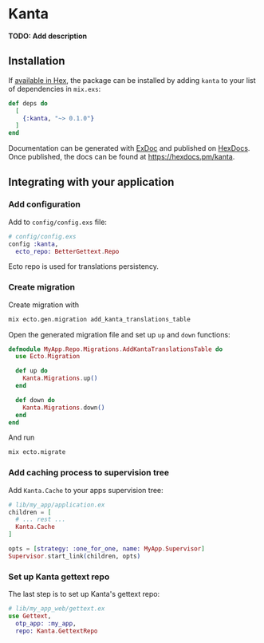 # Kanta

**TODO: Add description**

## Installation

If [available in Hex](https://hex.pm/docs/publish), the package can be installed
by adding `kanta` to your list of dependencies in `mix.exs`:

```elixir
def deps do
  [
    {:kanta, "~> 0.1.0"}
  ]
end
```

Documentation can be generated with [ExDoc](https://github.com/elixir-lang/ex_doc)
and published on [HexDocs](https://hexdocs.pm). Once published, the docs can
be found at <https://hexdocs.pm/kanta>.

## Integrating with your application

### Add configuration

Add to `config/config.exs` file:

```elixir
# config/config.exs
config :kanta,
  ecto_repo: BetterGettext.Repo
```

Ecto repo is used for translations persistency.

### Create migration

Create migration with

```bash
mix ecto.gen.migration add_kanta_translations_table
```

Open the generated migration file and set up `up` and `down` functions:

```elixir
defmodule MyApp.Repo.Migrations.AddKantaTranslationsTable do
  use Ecto.Migration

  def up do
    Kanta.Migrations.up()
  end

  def down do
    Kanta.Migrations.down()
  end
end
```

And run

```bash
mix ecto.migrate
```

### Add caching process to supervision tree

Add `Kanta.Cache` to your apps supervision tree:

```elixir
# lib/my_app/application.ex
children = [
  # ... rest ...
  Kanta.Cache
]

opts = [strategy: :one_for_one, name: MyApp.Supervisor]
Supervisor.start_link(children, opts)
```

### Set up Kanta gettext repo

The last step is to set up Kanta's gettext repo:

```elixir
# lib/my_app_web/gettext.ex
use Gettext,
  otp_app: :my_app,
  repo: Kanta.GettextRepo
```
